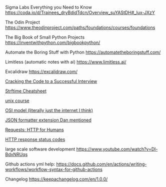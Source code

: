 Sigma Labs Everything you Need to Know
https://coda.io/d/Trainees_dryBdidTdcn/Overview_suYAStDH#_lux-JXzY

The Odin Project
https://www.theodinproject.com/paths/foundations/courses/foundations

The Big Book of Small Python Projects
https://inventwithpython.com/bigbookpython/

Automate the Boring Stuff with Python
https://automatetheboringstuff.com/

Limitless (automatic notes with ai)
https://www.limitless.ai/

Excalidraw
https://excalidraw.com/

[Cracking the Code to a Successful Interview](https://www.amazon.co.uk/Cracking-Code-Successful-Interview-Top-Level/dp/B01MZZBLXA/ref=sr_1_1?crid=1N9BSSCZDVO3A&dib=eyJ2IjoiMSJ9.GJcu8EgcjhdBMRVPLBTSRw.oZA9NLtiK9iUs8SZJtrkZiy-BeUWUKO1js7RVKX6IoY&dib_tag=se&keywords=*+%22Cracking+the+Code+to+a+Successful+Interview%22+by+Evan+Pellett&nsdOptOutParam=true&qid=1733154718&s=books&sprefix=cracking+the+code+to+a+successful+interview+by+evan+pellett%2Cstripbooks%2C74&sr=1-1)

[Strftime Cheatsheet](https://strftime.org/)

[unix course]( https://www.coursera.org/learn/unix/supplement/8IyZf/introduction)

[OSI model (literally just the internet I think)](https://www.imperva.com/learn/application-security/osi-model/)

[JSON formatter extension Dan mentioned](https://chromewebstore.google.com/detail/json-formatter/bcjindcccaagfpapjjmafapmmgkkhgoa)

[Requests: HTTP for Humans](https://requests.readthedocs.io/en/latest/)

[HTTP response status codes](https://developer.mozilla.org/en-US/docs/Web/HTTP/Status)

large scale software development
https://www.youtube.com/watch?v=Dl-BdxNRUqs


Github actions yml help:
https://docs.github.com/en/actions/writing-workflows/workflow-syntax-for-github-actions

Changelog
https://keepachangelog.com/en/1.0.0/